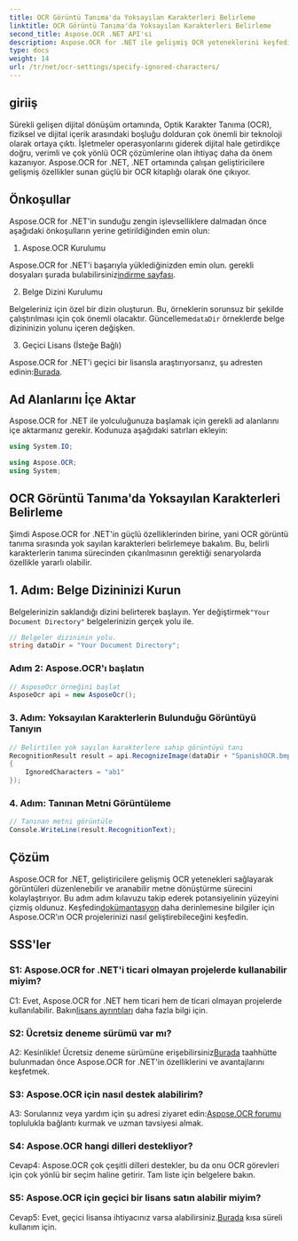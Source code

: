 ```yaml
---
title: OCR Görüntü Tanıma'da Yoksayılan Karakterleri Belirleme
linktitle: OCR Görüntü Tanıma'da Yoksayılan Karakterleri Belirleme
second_title: Aspose.OCR .NET API'si
description: Aspose.OCR for .NET ile gelişmiş OCR yeteneklerini keşfedin. Verimli, doğru ve geliştirici dostu.
type: docs
weight: 14
url: /tr/net/ocr-settings/specify-ignored-characters/
---
```

## giriiş

Sürekli gelişen dijital dönüşüm ortamında, Optik Karakter Tanıma (OCR), fiziksel ve dijital içerik arasındaki boşluğu dolduran çok önemli bir teknoloji olarak ortaya çıktı. İşletmeler operasyonlarını giderek dijital hale getirdikçe doğru, verimli ve çok yönlü OCR çözümlerine olan ihtiyaç daha da önem kazanıyor. Aspose.OCR for .NET, .NET ortamında çalışan geliştiricilere gelişmiş özellikler sunan güçlü bir OCR kitaplığı olarak öne çıkıyor.

## Önkoşullar

Aspose.OCR for .NET'in sunduğu zengin işlevselliklere dalmadan önce aşağıdaki önkoşulların yerine getirildiğinden emin olun:

1. Aspose.OCR Kurulumu

 Aspose.OCR for .NET'i başarıyla yüklediğinizden emin olun. gerekli dosyaları şurada bulabilirsiniz[indirme sayfası](https://releases.aspose.com/ocr/net/).

2. Belge Dizini Kurulumu

 Belgeleriniz için özel bir dizin oluşturun. Bu, örneklerin sorunsuz bir şekilde çalıştırılması için çok önemli olacaktır. Güncelleme`dataDir` örneklerde belge dizininizin yolunu içeren değişken.

3. Geçici Lisans (İsteğe Bağlı)

Aspose.OCR for .NET'i geçici bir lisansla araştırıyorsanız, şu adresten edinin:[Burada](https://purchase.aspose.com/temporary-license/).

## Ad Alanlarını İçe Aktar

Aspose.OCR for .NET ile yolculuğunuza başlamak için gerekli ad alanlarını içe aktarmanız gerekir. Kodunuza aşağıdaki satırları ekleyin:

```csharp
using System.IO;

using Aspose.OCR;
using System;
```

## OCR Görüntü Tanıma'da Yoksayılan Karakterleri Belirleme

Şimdi Aspose.OCR for .NET'in güçlü özelliklerinden birine, yani OCR görüntü tanıma sırasında yok sayılan karakterleri belirlemeye bakalım. Bu, belirli karakterlerin tanıma sürecinden çıkarılmasının gerektiği senaryolarda özellikle yararlı olabilir.

## 1. Adım: Belge Dizininizi Kurun

 Belgelerinizin saklandığı dizini belirterek başlayın. Yer değiştirmek`"Your Document Directory"` belgelerinizin gerçek yolu ile.

```csharp
// Belgeler dizininin yolu.
string dataDir = "Your Document Directory";
```

### Adım 2: Aspose.OCR'ı başlatın

```csharp
// AsposeOcr örneğini başlat
AsposeOcr api = new AsposeOcr();
```

### 3. Adım: Yoksayılan Karakterlerin Bulunduğu Görüntüyü Tanıyın

```csharp
// Belirtilen yok sayılan karakterlere sahip görüntüyü tanı
RecognitionResult result = api.RecognizeImage(dataDir + "SpanishOCR.bmp", new RecognitionSettings
{
    IgnoredCharacters = "ab1"
});
```

### 4. Adım: Tanınan Metni Görüntüleme

```csharp
// Tanınan metni görüntüle
Console.WriteLine(result.RecognitionText);
```

## Çözüm

 Aspose.OCR for .NET, geliştiricilere gelişmiş OCR yetenekleri sağlayarak görüntüleri düzenlenebilir ve aranabilir metne dönüştürme sürecini kolaylaştırıyor. Bu adım adım kılavuzu takip ederek potansiyelinin yüzeyini çizmiş oldunuz. Keşfedin[dokümantasyon](https://reference.aspose.com/ocr/net/) daha derinlemesine bilgiler için Aspose.OCR'ın OCR projelerinizi nasıl geliştirebileceğini keşfedin.

## SSS'ler

### S1: Aspose.OCR for .NET'i ticari olmayan projelerde kullanabilir miyim?

 C1: Evet, Aspose.OCR for .NET hem ticari hem de ticari olmayan projelerde kullanılabilir. Bakın[lisans ayrıntıları](https://purchase.aspose.com/buy) daha fazla bilgi için.

### S2: Ücretsiz deneme sürümü var mı?

 A2: Kesinlikle! Ücretsiz deneme sürümüne erişebilirsiniz[Burada](https://releases.aspose.com/) taahhütte bulunmadan önce Aspose.OCR for .NET'in özelliklerini ve avantajlarını keşfetmek.

### S3: Aspose.OCR için nasıl destek alabilirim?

 A3: Sorularınız veya yardım için şu adresi ziyaret edin:[Aspose.OCR forumu](https://forum.aspose.com/c/ocr/16) toplulukla bağlantı kurmak ve uzman tavsiyesi almak.

### S4: Aspose.OCR hangi dilleri destekliyor?

Cevap4: Aspose.OCR çok çeşitli dilleri destekler, bu da onu OCR görevleri için çok yönlü bir seçim haline getirir. Tam liste için belgelere bakın.

### S5: Aspose.OCR için geçici bir lisans satın alabilir miyim?

 Cevap5: Evet, geçici lisansa ihtiyacınız varsa alabilirsiniz.[Burada](https://purchase.aspose.com/temporary-license/) kısa süreli kullanım için.